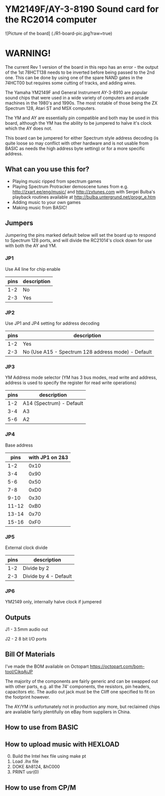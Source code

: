 # YM2149F/AY-3-8190 Sound card for the RC2014 computer

![Picture of the board]
(./R1-board-pic.jpg?raw=true)

# WARNING!
The current Rev 1 version of the board in this repo has an error - the output of the 1st 78HCT138 needs to be inverted before being passed to the 2nd one. This can be done by using one of the spare NAND gates in the 74HCT00 but requires some cutting of tracks, and adding wires.

The Yamaha YM2149F and General Instrument AY-3-8910 are popular sound chips that were used in a wide variety of computers and arcade machines in the 1980's and 1990s. The most notable of those being the ZX Spectrum 128, Atari ST and MSX computers.

The YM and AY are essentially pin compatible and both may be used in this board, although the YM has the ability to be jumpered to halve it's clock which the AY does not.

This board can be jumpered for either Spectrum style address decoding (is quite loose so may conflict with other hardware and is not usable from BASIC as needs the high address byte setting) or for a more specific address.

## What can you use this for?

* Playing music ripped from spectrum games
* Playing Spectrum Protracker demoscene tunes from e.g. http://zxart.ee/eng/music/ and http://zxtunes.com with Sergei Bulba's playback routines available at http://bulba.untergrund.net/progr_e.htm
* Adding music to your own games
* Making music from BASIC!

## Jumpers

Jumpering the pins marked default below will set the board up to respond to Spectrum 128 ports, and will divide the RC21014's clock down for use with both the AY and YM.

### JP1
Use A4 line for chip enable

pins|description
----|------------
1-2 | No
2-3 | Yes

### JP2
Use JP1 and JP4 setting for address decoding

pins|description
----|------------
1-2 | Yes
2-3 | No (Use A15 - Spectrum 128 address mode) - Default

### JP3
YM Address mode selector (YM has 3 bus modes, read write and address, address is used to specify the register for read write operations)

pins|description
----|------------
1-2 | A14 (Spectrum) - Default
3-4 | A3
5-6 | A2

### JP4
Base address

pins|with JP1 on 2&3
----|------------
1-2 | 0x10
3-4 | 0x90
5-6 | 0x50
7-8 | 0xD0
9-10 | 0x30
11-12 | 0xB0
13-14 | 0x70
15-16 | 0xF0

### JP5
External clock divide

pins|description
----|------------
1-2 | Divide by 2
2-3 | Divide by 4 - Default

### JP6

YM2149 only, internally halve clock if jumpered

## Outputs

J1 - 3.5mm audio out

J2 - 2 8 bit I/O ports

## Bill Of Materials

I've made the BOM available on Octopart https://octopart.com/bom-tool/CikqAiJP

The majority of the components are fairly generic and can be swapped out with other parts, e.g. all the 74' components, the resistors, pin headers, capacitors etc. The audio out jack must be the Cliff one specified to fit on the footprint however.

The AY/YM is unfortunately not in production any more, but reclaimed chips are available fairly plentifully on eBay from suppliers in China.

## How to use from BASIC

## How to upload music with HEXLOAD

0. Build the Intel hex file using make pt
1. Load .ihx file
2. DOKE &h8124, &hC000
3. PRINT usr(0)

## How to use from CP/M

